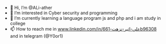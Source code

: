 - 👋 Hi, I’m @ALi-ather
- 👀 I’m interested in Cyber security and programming 
- 🌱 I’m currently learning a language program js and php and  i am study in college
- 📫 How to reach me in www.linkedin.com/in/علي-اثير-نزهت-661b96308 and  in telegram (@Y0or1)

<!---
ALi-ather/ALi-ather is a ✨ special ✨ repository because its `README.md` (this file) appears on your GitHub profile.
You can click the Preview link to take a look at your changes.
--->
